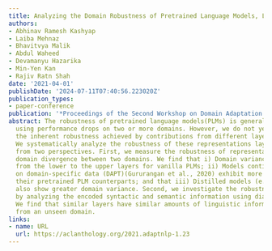```yaml
---
title: Analyzing the Domain Robustness of Pretrained Language Models, Layer by Layer
authors:
- Abhinav Ramesh Kashyap
- Laiba Mehnaz
- Bhavitvya Malik
- Abdul Waheed
- Devamanyu Hazarika
- Min-Yen Kan
- Rajiv Ratn Shah
date: '2021-04-01'
publishDate: '2024-07-11T07:40:56.223020Z'
publication_types:
- paper-conference
publication: '*Proceedings of the Second Workshop on Domain Adaptation for NLP*'
abstract: The robustness of pretrained language models(PLMs) is generally measured
  using performance drops on two or more domains. However, we do not yet understand
  the inherent robustness achieved by contributions from different layers of a PLM.
  We systematically analyze the robustness of these representations layer by layer
  from two perspectives. First, we measure the robustness of representations by using
  domain divergence between two domains. We find that i) Domain variance increases
  from the lower to the upper layers for vanilla PLMs; ii) Models continuously pretrained
  on domain-specific data (DAPT)(Gururangan et al., 2020) exhibit more variance than
  their pretrained PLM counterparts; and that iii) Distilled models (e.g., DistilBERT)
  also show greater domain variance. Second, we investigate the robustness of representations
  by analyzing the encoded syntactic and semantic information using diagnostic probes.
  We find that similar layers have similar amounts of linguistic information for data
  from an unseen domain.
links:
- name: URL
  url: https://aclanthology.org/2021.adaptnlp-1.23
---
```

